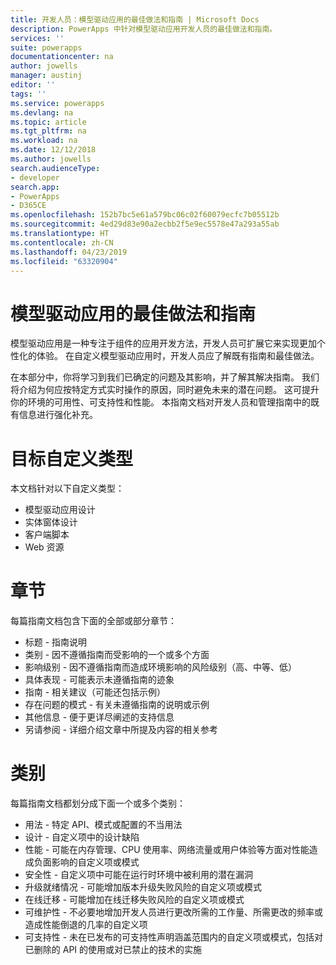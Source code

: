```yaml
---
title: 开发人员：模型驱动应用的最佳做法和指南 | Microsoft Docs
description: PowerApps 中针对模型驱动应用开发人员的最佳做法和指南。
services: ''
suite: powerapps
documentationcenter: na
author: jowells
manager: austinj
editor: ''
tags: ''
ms.service: powerapps
ms.devlang: na
ms.topic: article
ms.tgt_pltfrm: na
ms.workload: na
ms.date: 12/12/2018
ms.author: jowells
search.audienceType:
- developer
search.app:
- PowerApps
- D365CE
ms.openlocfilehash: 152b7bc5e61a579bc06c02f60079ecfc7b05512b
ms.sourcegitcommit: 4ed29d83e90a2ecbb2f5e9ec5578e47a293a55ab
ms.translationtype: HT
ms.contentlocale: zh-CN
ms.lasthandoff: 04/23/2019
ms.locfileid: "63320904"
---
```

# <a name="best-practices-and-guidance-for-model-driven-apps"></a>模型驱动应用的最佳做法和指南

模型驱动应用是一种专注于组件的应用开发方法，开发人员可扩展它来实现更加个性化的体验。 在自定义模型驱动应用时，开发人员应了解既有指南和最佳做法。 

在本部分中，你将学习到我们已确定的问题及其影响，并了解其解决指南。 我们将介绍为何应按特定方式实时操作的原因，同时避免未来的潜在问题。 这可提升你的环境的可用性、可支持性和性能。 本指南文档对开发人员和管理指南中的既有信息进行强化补充。

# <a name="targeted-customization-types"></a>目标自定义类型
本文档针对以下自定义类型：

- 模型驱动应用设计
- 实体窗体设计
- 客户端脚本
- Web 资源

# <a name="sections"></a>章节
每篇指南文档包含下面的全部或部分章节：

- 标题 - 指南说明
- 类别 - 因不遵循指南而受影响的一个或多个方面
- 影响级别 - 因不遵循指南而造成环境影响的风险级别（高、中等、低）
- 具体表现 - 可能表示未遵循指南的迹象
- 指南 - 相关建议（可能还包括示例）
- 存在问题的模式 - 有关未遵循指南的说明或示例
- 其他信息 - 便于更详尽阐述的支持信息
- 另请参阅 - 详细介绍文章中所提及内容的相关参考

# <a name="categories"></a>类别
每篇指南文档都划分成下面一个或多个类别：

- 用法 - 特定 API、模式或配置的不当用法
- 设计 - 自定义项中的设计缺陷
- 性能 - 可能在内存管理、CPU 使用率、网络流量或用户体验等方面对性能造成负面影响的自定义项或模式
- 安全性 - 自定义项中可能在运行时环境中被利用的潜在漏洞
- 升级就绪情况 - 可能增加版本升级失败风险的自定义项或模式
- 在线迁移 - 可能增加在线迁移失败风险的自定义项或模式
- 可维护性 - 不必要地增加开发人员进行更改所需的工作量、所需更改的频率或造成性能倒退的几率的自定义项
- 可支持性 - 未在已发布的可支持性声明涵盖范围内的自定义项或模式，包括对已删除的 API 的使用或对已禁止的技术的实施